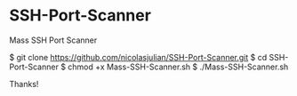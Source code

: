 # SSH-Port-Scanner
Mass SSH Port Scanner 

$  git clone https://github.com/nicolasjulian/SSH-Port-Scanner.git
$  cd SSH-Port-Scanner
$  chmod +x Mass-SSH-Scanner.sh
$  ./Mass-SSH-Scanner.sh


Thanks!
